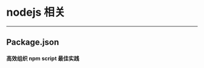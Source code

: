 # nodejs 相关

---

## Package.json

<div class="bookRow">
	<div class="bookCell" onClick="navTo('https://mp.weixin.qq.com/s?__biz=MzA3MzU0MjIzMA==&mid=2247487231&idx=2&sn=f9551afea8b76c41ad70b29448f5f4cd&chksm=9f0c31c6a87bb8d040b6e41e507c86c3b70d105e5c7d6856b1900254569333ffa5f06c620c03&scene=132#wechat_redirect')">
		<h4 class="bookName">高效组织 npm script 最佳实践</h4>
		<p class="bookDescribe"></p>
	</div>
</div>